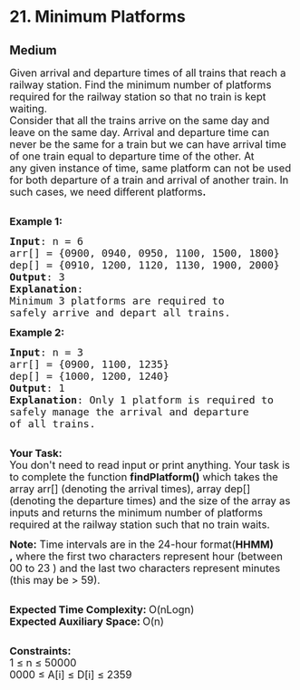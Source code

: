 # 21. Minimum Platforms
## Medium 
<div class="problem-statement" style="user-select: auto;">
                <p style="user-select: auto;"></p><p style="user-select: auto;"><span style="font-size: 18px; user-select: auto;">Given arrival and departure times of all trains that reach a railway station. Find the minimum number of platforms required for the railway station so that no train is kept waiting.<br style="user-select: auto;">
Consider that all the trains arrive on the same day and leave on the same day. Arrival and departure time can never&nbsp;be the same for a train&nbsp;but we can have arrival time of one train equal to departure time of the other.&nbsp;At any&nbsp;given instance of time, same platform can not be used for both departure of a train and arrival of another train.&nbsp;In such cases,&nbsp;we need different platforms<strong style="user-select: auto;">.</strong></span></p>

<p style="user-select: auto;"><br style="user-select: auto;">
<span style="font-size: 18px; user-select: auto;"><strong style="user-select: auto;">Example 1:</strong></span></p>

<pre style="user-select: auto;"><span style="font-size: 18px; user-select: auto;"><strong style="user-select: auto;">Input</strong>: n = 6&nbsp;
arr[] = {0900, 0940, 0950, 1100, 1500, 1800}
dep[] = {0910, 1200, 1120, 1130, 1900, 2000}
<strong style="user-select: auto;">Output</strong>: 3
<strong style="user-select: auto;">Explanation</strong>: 
Minimum 3 platforms are required to 
safely arrive and depart all trains.</span></pre>

<p style="user-select: auto;"><span style="font-size: 18px; user-select: auto;"><strong style="user-select: auto;">Example 2:</strong></span></p>

<pre style="user-select: auto;"><span style="font-size: 18px; user-select: auto;"><strong style="user-select: auto;">Input</strong>: n = 3
arr[] = {0900, 1100, 1235}
dep[] = {1000, 1200, 1240}
<strong style="user-select: auto;">Output</strong>: 1
<strong style="user-select: auto;">Explanation</strong>: Only&nbsp;1 platform is required to 
safely manage the arrival and departure 
of all trains.&nbsp;</span>
</pre>

<p style="user-select: auto;"><br style="user-select: auto;">
<span style="font-size: 18px; user-select: auto;"><strong style="user-select: auto;">Your Task:</strong><br style="user-select: auto;">
You don't need to read input or print anything. Your task is to complete the function&nbsp;<strong style="user-select: auto;">findPlatform()</strong>&nbsp;which takes the array arr[] (denoting the arrival times), array dep[] (denoting the departure times)&nbsp;and the size of the array as inputs and returns the minimum number of platforms required at the railway station such that no train waits.</span></p>

<p style="user-select: auto;"><span style="font-size: 18px; user-select: auto;"><strong style="user-select: auto;">Note:</strong> Time intervals are in the 24-hour format(<strong style="user-select: auto;">HHMM) ,</strong>&nbsp;where the first two characters represent hour (between 00 to 23 ) and the last two characters represent minutes (this may be &gt; 59).</span></p>

<p style="user-select: auto;"><br style="user-select: auto;">
<span style="font-size: 18px; user-select: auto;"><strong style="user-select: auto;">Expected Time Complexity:&nbsp;</strong>O(nLogn)<br style="user-select: auto;">
<strong style="user-select: auto;">Expected Auxiliary Space:&nbsp;</strong>O(n)</span></p>

<p style="user-select: auto;"><br style="user-select: auto;">
<span style="font-size: 18px; user-select: auto;"><strong style="user-select: auto;">Constraints:</strong><br style="user-select: auto;">
1 ≤ n ≤ 50000<br style="user-select: auto;">
0000 ≤ A[i] ≤ D[i] ≤ 2359</span></p>
 <p style="user-select: auto;"></p>
            </div>